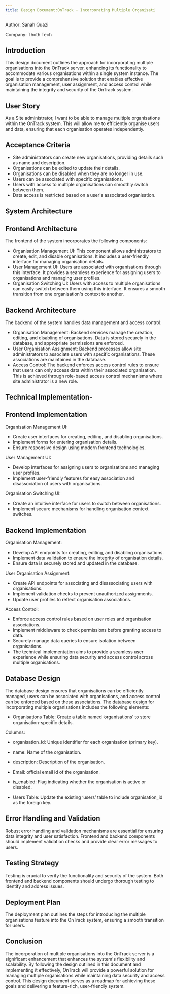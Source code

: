 ```yaml
---
title: Design Document:OnTrack - Incorporating Multiple Organisati
---
```


Author: Sanah Quazi

Company: Thoth Tech

## Introduction

This design document outlines the approach for incorporating multiple
organisations into the OnTrack server, enhancing its functionality to
accommodate various organisations within a single system
instance. The goal is to provide a comprehensive solution that enables
effective organisation management, user assignment, and access control
while maintaining the integrity and security of the
OnTrack system.

## User Story

As a Site administrator, I want to be able to manage multiple organisations
within the OnTrack system. This will allow me to efficiently organise
users and data, ensuring that each organisation operates independently.

## Acceptance Criteria

- Site administrators can create new organisations, providing details such
as name and description.
- Organisations can be edited to update their details.
- Organisations can be disabled when they are no longer in use.
- Users can be associated with specific organisations.
- Users with access to multiple organisations can smoothly switch between them.
- Data access is restricted based on a user's associated organisation.

## System Architecture

## Frontend Architecture

The frontend of the system incorporates the following components:

- Organisation Management UI: This component allows administrators to create,
  edit, and disable organisations. It includes a user-friendly interface
  for managing organisation details.
- User Management UI: Users are associated with organisations through this
  interface. It provides a seamless experience for assigning users to
  organisations and managing user profiles.
- Organisation Switching UI: Users with access to multiple organisations can
  easily switch between them using this interface. It ensures a smooth
  transition from one organisation's context to another.

## Backend Architecture

The backend of the system handles data management and access control:

- Organisation Management: Backend services manage the creation, editing, and
  disabling of organisations. Data is stored securely in the database, and
  appropriate permissions are enforced.
- User Organisation Assignment: Backend processes allow site administrators to
  associate users with specific organisations. These associations are
  maintained in the database.
- Access Control: The backend enforces access control rules to ensure that
  users can only access data within their associated organisation. This is
  achieved through role-based access control
  mechanisms where site administrator is a new role.

## Technical Implementation-

## Frontend Implementation

Organisation Management UI:

- Create user interfaces for creating, editing, and disabling organisations.
- Implement forms for entering organisation details.
- Ensure responsive design using modern frontend technologies.

User Management UI:

- Develop interfaces for assigning users to organisations and managing user profiles.
- Implement user-friendly features for easy association and disassociation of
  users with organisations.

Organisation Switching UI:

- Create an intuitive interface for users to switch between organisations.
- Implement secure mechanisms for handling organisation context switches.

## Backend Implementation

Organisation Management:

- Develop API endpoints for creating, editing, and disabling organisations.
- Implement data validation to ensure the integrity of organisation details.
- Ensure data is securely stored and updated in the database.

User Organisation Assignment:

- Create API endpoints for associating and disassociating users with organisations.
- Implement validation checks to prevent unauthorized assignments.
- Update user profiles to reflect organisation associations.

Access Control:

- Enforce access control rules based on user roles and organisation associations.
- Implement middleware to check permissions before granting access to data.
- Securely manage data queries to ensure isolation between organisations.
- The technical implementation aims to provide a seamless user experience while
  ensuring data security and access control across multiple organisations.

## Database Design

The database design ensures that organisations can be efficiently managed,
users can be associated with organisations, and access control can be enforced
based on these associations. The database
design for incorporating multiple organisations includes the following elements:

- Organisations Table: Create a table named ‘organisations’ to store
organisation-specific details.

Columns:

- organisation_id: Unique identifier for each organisation (primary key).
- name: Name of the organisation.
- description: Description of the organisation.
- Email: official email id of the organisation.
- is_enabled: Flag indicating whether the organisation is active or disabled.

- Users Table: Update the existing ‘users’ table to include organisation_id as
the foreign key.

## Error Handling and Validation

Robust error handling and validation mechanisms are essential for ensuring
data integrity and user satisfaction. Frontend and backend components should
implement validation checks and provide clear error messages to users.

## Testing Strategy

Testing is crucial to verify the functionality and security of the system.
Both frontend and backend components should undergo thorough testing
to identify and address issues.

## Deployment Plan

The deployment plan outlines the steps for introducing the multiple
organisations feature into the OnTrack system, ensuring a smooth transition for users.

## Conclusion

The incorporation of multiple organisations into the OnTrack server is a
significant enhancement that enhances the system's flexibility and
scalability. By following the design outlined in this document and
implementing it effectively, OnTrack will provide a powerful solution for managing
multiple organisations while maintaining data security and access control. This
design document serves as a roadmap for achieving these goals and delivering
a feature-rich, user-friendly system.
